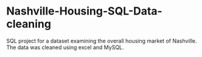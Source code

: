 # Nashville-Housing-SQL-Data-cleaning

SQL project for a dataset examining the overall housing market of Nashville. The data was cleaned using excel and MySQL.

